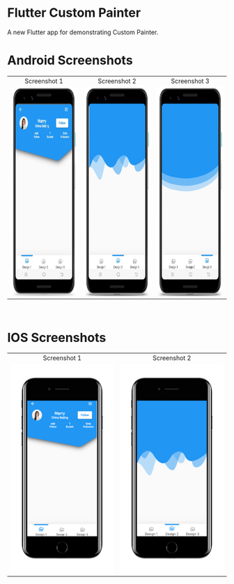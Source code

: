 # Flutter Custom Painter 

A new Flutter app for demonstrating Custom Painter.

# Android Screenshots

<table>
  <tr>
    <td align="center" valign="center">Screenshot 1</td>
     <td align="center" valign="center">Screenshot 2</td>
     <td align="center" valign="center">Screenshot 3</td>
  </tr>
  <tr>
    <td><img src="https://github.com/MarvelApps-Flutter/custom_painter_demo/blob/dev/screenshots/android/android1.png" height="480px"></td>
    <td><img src="https://github.com/MarvelApps-Flutter/custom_painter_demo/blob/dev/screenshots/android/android2.png" height="480px"></td>
    <td><img src="https://github.com/MarvelApps-Flutter/custom_painter_demo/blob/dev/screenshots/android/android3.png" height="480px"></td>
  </tr>
 </table>

</br>

# IOS Screenshots

<table>
  <tr>
    <td align="center" valign="center">Screenshot 1</td>
     <td align="center" valign="center">Screenshot 2</td>
  </tr>
  <tr>
    <td><img src="https://github.com/MarvelApps-Flutter/custom_painter_demo/blob/dev/screenshots/ios/ios1.png" height="480px"></td>
    <td><img src="https://github.com/MarvelApps-Flutter/custom_painter_demo/blob/dev/screenshots/ios/ios2.png" height="480px"></td>
  </tr>
 </table>
